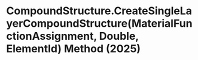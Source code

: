 # CompoundStructure.CreateSingleLayerCompoundStructure(MaterialFunctionAssignment, Double, ElementId) Method (2025)

﻿